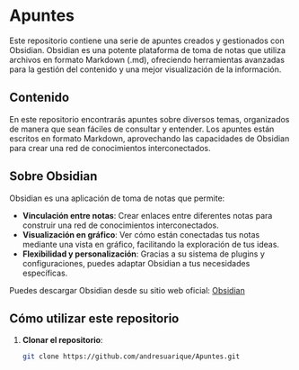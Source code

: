 
# Apuntes

Este repositorio contiene una serie de apuntes creados y gestionados con Obsidian. Obsidian es una potente plataforma de toma de notas que utiliza archivos en formato Markdown (.md), ofreciendo herramientas avanzadas para la gestión del contenido y una mejor visualización de la información.

## Contenido

En este repositorio encontrarás apuntes sobre diversos temas, organizados de manera que sean fáciles de consultar y entender. Los apuntes están escritos en formato Markdown, aprovechando las capacidades de Obsidian para crear una red de conocimientos interconectados.

## Sobre Obsidian

Obsidian es una aplicación de toma de notas que permite:

- **Vinculación entre notas**: Crear enlaces entre diferentes notas para construir una red de conocimientos interconectados.
- **Visualización en gráfico**: Ver cómo están conectadas tus notas mediante una vista en gráfico, facilitando la exploración de tus ideas.
- **Flexibilidad y personalización**: Gracias a su sistema de plugins y configuraciones, puedes adaptar Obsidian a tus necesidades específicas.

Puedes descargar Obsidian desde su sitio web oficial: [Obsidian](https://obsidian.md/)

## Cómo utilizar este repositorio

1. **Clonar el repositorio**:
   ```bash
   git clone https://github.com/andresuarique/Apuntes.git
